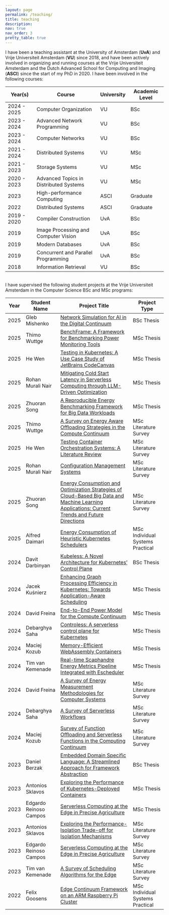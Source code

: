 ```yaml
---
layout: page
permalink: /teaching/
title: teaching
description:
nav: true
nav_order: 3
pretty_table: true
---
```


I have been a teaching assistant at the University of Amsterdam (**UvA**) and Vrije Universiteit Amsterdam (**VU**) since 2018, and have been actively involved in organizing and running courses at the Vrije Universiteit Amsterdam and the Dutch Advanced School for Computing and Imaging (**ASCI**) since the start of my PhD in 2020.
I have been involved in the following courses:

| Year(s)     | Course                                 | University | Academic Level |
| ----------- | -------------------------------------- | ---------- | -------------- |
| 2024 - 2025 | Computer Organization                  | VU         | BSc            |
| 2023 - 2024 | Advanced Network Programming           | VU         | BSc            |
| 2023 - 2024 | Computer Networks                      | VU         | BSc            |
| 2021 - 2024 | Distributed Systems                    | VU         | MSc            |
| 2021 - 2023 | Storage Systems                        | VU         | MSc            |
| 2020 - 2023 | Advanced Topics in Distributed Systems | VU         | MSc            |
| 2023        | High-performance Computing             | ASCI       | Graduate       |
| 2022        | Distributed Systems                    | ASCI       | Graduate       |
| 2019 - 2020 | Compiler Construction                  | UvA        | BSc            |
| 2019        | Image Processing and Computer Vision   | UvA        | BSc            |
| 2019        | Modern Databases                       | UvA        | BSc            |
| 2019        | Concurrent and Parallel Programming    | UvA        | BSc            |
| 2018        | Information Retrieval                  | VU         | BSc            |

<br>
I have supervised the following student projects at the Vrije Universiteit Amsterdam in the Computer Science BSc and MSc programs:

| Year | Student Name           | Project Title                                                                                                                                                                                    | Project Type                     |
| ---- | ---------------------- | ------------------------------------------------------------------------------------------------------------------------------------------------------------------------------------------------ | -------------------------------- |
| 2025 | Gleb Mishenko          | [Network Simulation for AI in the Digital Continuum](/assets/pdf/education/2025-gmishenko-bsc_thesis.pdf)                                                                                        | BSc Thesis                       |
| 2025 | Thimo Wuttge           | [BenchFrame: A Framework for Benchmarking Power Monitoring Tools](/assets/pdf/education/2025-twuttge-msc_thesis.pdf)                                                                             | MSc Thesis                          |
| 2025 | He Wen                 | [Testing in Kubernetes: A Use Case Study of JetBrains CodeCanvas](/assets/pdf/education/2025-hwen-msc_thesis.pdf)                                                                                | MSc Thesis                          |
| 2025 | Rohan Murali Nair      | [Mitigating Cold Start Latency in Serverless Computing through LLM-Driven Optimization](/assets/pdf/education/2025-rnair-msc_thesis.pdf)                                                         | MSc Thesis                          |
| 2025 | Zhuoran Song           | [A Reproducible Energy Benchmarking Framework for Big Data Workloads](/assets/pdf/education/2025-zsong-msc_thesis.pdf)                                                                           | MSc Thesis                          |
| 2025 | Thimo Wuttge           | [A Survey on Energy Aware Offloading Strategies in the Compute Continuum](/assets/pdf/education/2025-twuttge-litsurvey.pdf)                                                                      | MSc Literature Survey            |
| 2025 | He Wen                 | [Testing Container Orchestration Systems: A Literature Review](/assets/pdf/education/2025-hwen-litsurvey.pdf)                                                                                    | MSc Literature Survey            |
| 2025 | Rohan Murali Nair      | [Configuration Management Systems](/assets/pdf/education/2025-rnair-litsurvey.pdf)                                                                                                               | MSc Literature Survey            |
| 2025 | Zhuoran Song           | [Energy Consumption and Optimization Strategies of Cloud-Based Big Data and Machine Learning Applications: Current Trends and Future Directions](/assets/pdf/education/2025-zsong-litsurvey.pdf) | MSc Literature Survey            |
| 2025 | Alfred Daimari         | [Energy Consumption of Heuristic Kubernetes Schedulers](/assets/pdf/education/2025-adaimari-isp.pdf)                                                                                             | MSc Individual Systems Practical |
| 2024 | Davit Darbinyan        | [Kubeless: A Novel Architecture for Kubernetes’ Control Plane](/assets/pdf/education/2024-ddarbinyan-bsc_thesis.pdf)                                                                             | BSc Thesis                       |
| 2024 | Jacek Kuśnierz         | [Enhancing Graph Processing Efficiency in Kubernetes: Towards Application-Aware Scheduling](/assets/pdf/education/2024-jkusnierz-msc_thesis.pdf)                                                 | MSc Thesis                       |
| 2024 | David Freina           | [End-to-End Power Model for the Compute Continuum](/assets/pdf/education/2024-dfreina-msc_thesis.pdf)                                                                                            | MSc Thesis                       |
| 2024 | Debarghya Saha         | [Controless: A serverless control plane for Kubernetes](/assets/pdf/education/2024-dsaha-msc_thesis.pdf)                                                                                         | MSc Thesis                       |
| 2024 | Maciej Kozub           | [Memory-Efficient WebAssembly Containers](/assets/pdf/education/2024-mkozub-msc_thesis.pdf)                                                                                                      | MSc Thesis                       |
| 2024 | Tim van Kemenade       | [Real-time Scaphandre Energy Metrics Pipeline Integrated with Escheduler](/assets/pdf/education/2024-tkemenade-msc_thesis.pdf)                                                                   | MSc Thesis                       |
| 2024 | David Freina           | [A Survey of Energy Measurement Methodologies for Computer Systems](/assets/pdf/education/2024-dfreina-litsurvey.pdf)                                                                            | MSc Literature Survey            |
| 2024 | Debarghya Saha         | [A Survey of Serverless Workflows](/assets/pdf/education/2024-dsaha-litsurvey.pdf)                                                                                                               | MSc Literature Survey            |
| 2024 | Maciej Kozub           | [Survey of Function Offloading and Serverless Functions in the Computing Continuum](/assets/pdf/education/2024-mkozub-litsurvey.pdf)                                                             | MSc Literature Survey            |
| 2023 | Daniel Berzak          | [Embedded Domain Specific Language: A Streamlined Approach for Framework Abstraction](/assets/pdf/education/2023-dberzak-bsc_thesis.pdf)                                                         | BSc Thesis                       |
| 2023 | Antonios Sklavos       | [Exploring the Performance of Kubernetes-Deployed Containers](/assets/pdf/education/2023-asklavos-msc_thesis.pdf)                                                                                | MSc Thesis                       |
| 2023 | Edgardo Reinoso Campos | [Serverless Computing at the Edge in Precise Agriculture](/assets/pdf/education/2023-ecampos-msc_thesis.pdf)                                                                                     | MSc Thesis                       |
| 2023 | Antonios Sklavos       | [Exploring the Performance-Isolation Trade-off for Isolation Mechanisms](/assets/pdf/education/2023-asklavos-litsurvey.pdf)                                                                      | MSc Literature Survey            |
| 2023 | Edgardo Reinoso Campos | [Serverless Computing at the Edge in Precise Agriculture](/assets/pdf/education/2023-ecampos-litsurvey.pdf)                                                                                      | MSc Literature Survey            |
| 2023 | Tim van Kemenade       | [A Survey of Scheduling Algorithms for the Edge](/assets/pdf/education/2023-tkemenade-litsurvey.pdf)                                                                                             | MSc Literature Survey            |
| 2022 | Felix Goosens          | [Edge Continuum Framework on an ARM Raspberry Pi Cluster](/assets/pdf/education/2022-fgoosens-isp.pdf)                                                                                           | MSc Individual Systems Practical |
